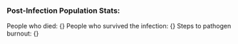 ### Post-Infection Population Stats:
People who died: {}
People who survived the infection: {}
Steps to pathogen burnout: {}
